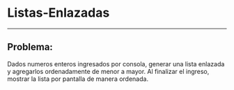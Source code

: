 # Listas-Enlazadas

---------
Problema:
---------

Dados numeros enteros ingresados por consola, generar una lista enlazada y agregarlos ordenadamente de menor a mayor. Al finalizar el ingreso, mostrar la lista por pantalla de manera ordenada.
